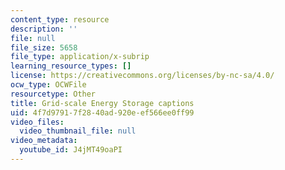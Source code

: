```yaml
---
content_type: resource
description: ''
file: null
file_size: 5658
file_type: application/x-subrip
learning_resource_types: []
license: https://creativecommons.org/licenses/by-nc-sa/4.0/
ocw_type: OCWFile
resourcetype: Other
title: Grid-scale Energy Storage captions
uid: 4f7d9791-7f28-40ad-920e-ef566ee0ff99
video_files:
  video_thumbnail_file: null
video_metadata:
  youtube_id: J4jMT49oaPI
---
```

